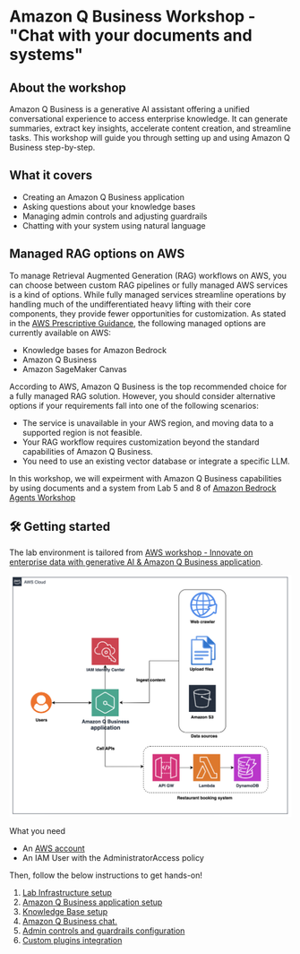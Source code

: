# Amazon Q Business Workshop - "Chat with your documents and systems"

## About the workshop
Amazon Q Business is a generative AI assistant offering a unified conversational experience to access enterprise knowledge. It can generate summaries, extract key insights, accelerate content creation, and streamline tasks. This workshop will guide you through setting up and using Amazon Q Business step-by-step.

## What it covers
- Creating an Amazon Q Business application
- Asking questions about your knowledge bases
- Managing admin controls and adjusting guardrails
- Chatting with your system using natural language

## Managed RAG options on AWS
To manage Retrieval Augmented Generation (RAG) workflows on AWS, you can choose between custom RAG pipelines or fully managed AWS services is a kind of options. While fully managed services streamline operations by handling much of the undifferentiated heavy lifting with their core components, they provide fewer opportunities for customization.
As stated in the [AWS Prescriptive Guidance](https://docs.aws.amazon.com/prescriptive-guidance/latest/retrieval-augmented-generation-options/introduction.html), the following managed options are currently available on AWS:
- Knowledge bases for Amazon Bedrock
- Amazon Q Business
- Amazon SageMaker Canvas

According to AWS, Amazon Q Business is the top recommended choice for a fully managed RAG solution. However, you should consider alternative options if your requirements fall into one of the following scenarios:
- The service is unavailable in your AWS region, and moving data to a supported region is not feasible.
- Your RAG workflow requires customization beyond the standard capabilities of Amazon Q Business.
- You need to use an existing vector database or integrate a specific LLM.

In this workshop, we will expeirment with Amazon Q Business capabilities by using documents and a system from Lab 5 and 8 of [Amazon Bedrock Agents Workshop](https://catalog.workshops.aws/agents-for-amazon-bedrock/en-US)

## :hammer_and_wrench: Getting started
The lab environment is tailored from [AWS workshop - Innovate on enterprise data with generative AI & Amazon Q Business application](https://catalog.workshops.aws/amazon-q-business/en-US/110-what-you-will-build).  

![diagram](diagram.png)

What you need 
- An [AWS account](https://docs.aws.amazon.com/accounts/latest/reference/getting-started.html)
- An IAM User with the AdministratorAccess policy

Then, follow the below instructions to get hands-on!
1) [Lab Infrastructure setup](infra)  
2) [Amazon Q Business application setup](q-app)
3) [Knowledge Base setup](knowledge)
4) [Amazon Q Business chat.](chat)
5) [Admin controls and guardrails configuration](guardrail)
6) [Custom plugins integration](custom)  
